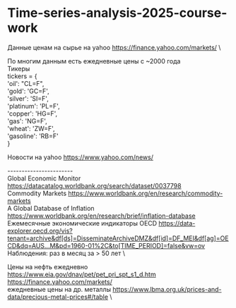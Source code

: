 # Time-series-analysis-2025-course-work
Данные ценам на сырье на yahoo https://finance.yahoo.com/markets/ \

По многим данным есть ежедневные цены с ~2000 года \
Тикеры \
tickers = { \
    'oil': "CL=F", \
    'gold': 'GC=F', \
    'silver': 'SI=F', \
    'platinum': 'PL=F', \
    'copper': 'HG=F', \
    'gas': 'NG=F', \
    'wheat': 'ZW=F', \
    'gasoline': 'RB=F' \
} 

Новости на yahoo https://www.yahoo.com/news/



-----------------------\
Global Economic Monitor https://datacatalog.worldbank.org/search/dataset/0037798 \
Commodity Markets https://www.worldbank.org/en/research/commodity-markets \
A Global Database of Inflation https://www.worldbank.org/en/research/brief/inflation-database \
Ежемесячные экономические индикаторы OECD https://data-explorer.oecd.org/vis?tenant=archive&df[ds]=DisseminateArchiveDMZ&df[id]=DF_MEI&df[ag]=OECD&dq=AUS...M&pd=1960-01%2C&to[TIME_PERIOD]=false&vw=ov \
Наблюдения: раз в месяц за > 50 лет \

Цены на нефть ежедневно https://www.eia.gov/dnav/pet/pet_pri_spt_s1_d.htm \
https://finance.yahoo.com/markets/ \
ежедневные цены на др. металлы https://www.lbma.org.uk/prices-and-data/precious-metal-prices#/table \
